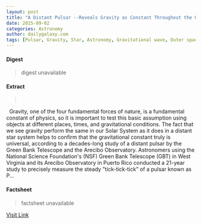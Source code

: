 ```yaml
---
layout: post
title: "A Distant Pulsar --Reveals Gravity as Constant Throughout the Universe"
date: 2015-09-02
categories: Astronomy
author: dailygalaxy.com
tags: [Pulsar, Gravity, Star, Astronomy, Gravitational wave, Outer space, Astronomical objects, Science, Spacetime, Physical phenomena, Physics, Physical sciences]
---
```



#### Digest
>digest unavailable

#### Extract
>       Gravity, one of the four fundamental forces of nature, is a fundamental constant of physics, so it is important to test this basic assumption using objects at different places, times, and gravitational conditions. The fact that we see gravity perform the same in our Solar System as it does in a distant star system helps to confirm that the gravitational constant truly is universal, according to a decades-long study of a distant pulsar by the Green Bank Telescope and the Arecibo Observatory. Astronomers using the National Science Foundation's (NSF) Green Bank Telescope (GBT) in West Virginia and its Arecibo Observatory in Puerto Rico conducted a 21-year study to precisely measure the steady "tick-tick-tick" of a pulsar known as P...

#### Factsheet
>factsheet unavailable

[Visit Link](http://www.dailygalaxy.com/my_weblog/2015/08/a-distant-pulsar-reveals-gravity-as-constant-throughout-the-universe.html)



